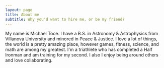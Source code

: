 ```yaml
---
layout: page
title: About me
subtitle: Why you'd want to hire me, or be my friend?
---
```


My name is Michael Toce. I have a B.S. in Astronomy & Astrophysics from Villanova University and minored in Peace & Justice. I love a lot of things, the world is a pretty amazing place, however games, fitness, science, and math are among my greatest. I'm a triathlete who has completed a Half Ironman and am training for my second. I also I enjoy being around others and love collaborating.
